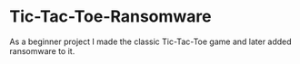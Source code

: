 # Tic-Tac-Toe-Ransomware
As a beginner project I made the classic Tic-Tac-Toe game and later added ransomware to it.  
